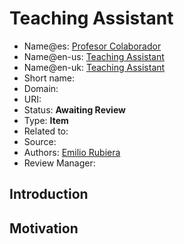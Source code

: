 # Teaching Assistant

* Name@es: [Profesor Colaborador]()
* Name@en-us: [Teaching Assistant]()
* Name@en-uk: [Teaching Assistant]()
* Short name: 
* Domain: 
* URI: 
* Status: **Awaiting Review**
* Type: **Item**
* Related to:
* Source: 
* Authors: [Emilio Rubiera](https://github.com/spitxa)
* Review Manager:

## Introduction



## Motivation